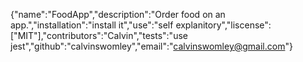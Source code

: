 {"name":"FoodApp","description":"Order food on an app.","installation":"install it","use":"self explanitory","liscense":["MIT"],"contributors":"Calvin","tests":"use jest","github":"calvinswomley","email":"calvinswomley@gmail.com"}
